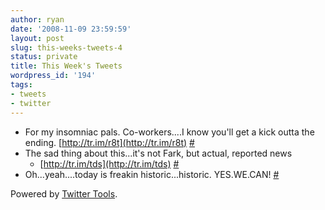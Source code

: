 ```yaml
---
author: ryan
date: '2008-11-09 23:59:59'
layout: post
slug: this-weeks-tweets-4
status: private
title: This Week's Tweets
wordpress_id: '194'
tags:
- tweets
- twitter
---
```


-   For my insomniac pals. Co-workers....I know you'll get a kick outta
    the ending. [http://tr.im/r8t](http://tr.im/r8t)
    [\#](http://twitter.com/ryagas/statuses/987468463)
-   The sad thing about this...it's not Fark, but actual, reported news
    - [http://tr.im/tds](http://tr.im/tds)
    [\#](http://twitter.com/ryagas/statuses/991154344)
-   Oh...yeah....today is freakin historic...historic. YES.WE.CAN!
    [\#](http://twitter.com/ryagas/statuses/991161221)

Powered by [Twitter Tools](http://alexking.org/projects/wordpress).
